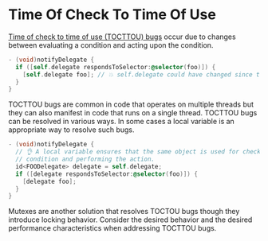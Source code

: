 # Time Of Check To Time Of Use

[Time of check to time of use (TOCTTOU) bugs](https://en.wikipedia.org/wiki/Time_of_check_to_time_of_use)
occur due to changes between evaluating a condition and acting upon the condition.

```objective-c
- (void)notifyDelegate {
  if ([self.delegate respondsToSelector:@selector(foo)]) {
    [self.delegate foo]; // 💥 self.delegate could have changed since the condition was evaluated.
  }
}
```

TOCTTOU bugs are common in code that operates on multiple threads but they can also
manifest in code that runs on a single thread. TOCTTOU bugs can be resolved in various
ways. In some cases a local variable is an appropriate way to resolve such bugs.

```objective-c
- (void)notifyDelegate {
  // 👌 A local variable ensures that the same object is used for checking the
  // condition and performing the action.
  id<FOODelegate> delegate = self.delegate;
  if ([delegate respondsToSelector:@selector(foo)]) {
    [delegate foo];
  }
}
```

Mutexes are another solution that resolves TOCTOU bugs though they introduce locking behavior.
Consider the desired behavior and the desired performance characteristics when addressing
TOCTTOU bugs.
